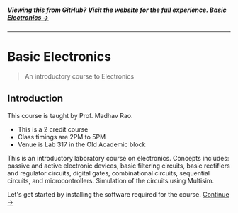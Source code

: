 ##### Viewing this from GitHub? Visit the website for the full experience. **[Basic Electronics →](https://zeroby0.github.io/Basic-Electronics/)**
<!-- {h5: style='display:none'} -->

----
<!-- {hr: style='display:none'} -->

# Basic Electronics

<!-- {h1:.massive-header.-with-tagline} -->

> An introductory course to Electronics

## Introduction
This course is taught by Prof. Madhav Rao.


* This is a 2 credit course
* Class timings are 2PM to 5PM
* Venue is Lab 317 in the Old Academic block

This is an introductory laboratory course on electronics. Concepts includes: passive and active electronic devices, basic filtering circuits, basic rectifiers and regulator circuits, digital gates, combinational circuits, sequential circuits, and microcontrollers. Simulation of the circuits using Multisim.


Let's get started by installing the software required for the course.
[Continue →](docs/software_install.md)
<!-- {p:.pull-box} -->
